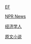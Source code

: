 [EF](ef/index.md)

[NPR News](npr/index.md)

[经济学人](the_economist/index.md)

[原文小说](original/index.md)